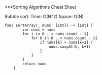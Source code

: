 ***Sorting Algorthms Cheat Sheet


Bubble sort:
Time: O(N^2)
Space: O(N)
```
func sortArray(_ nums: [Int]) -> [Int] {
        var nums = nums
        for i in 0 ..< nums.count - 1{
            for k in 0 ..< nums.count - 1{
                if nums[k] > nums[k+1] {
                    nums.swapAt(k, k+1)
                }
            }
        } 
        return nums
    }
```
